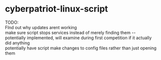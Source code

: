 # cyberpatriot-linux-script
TODO:  
FInd out why updates arent working   
make sure script stops services instead of merely finding them -- potentially implemented, will examine during first competition if it actually did anything  
potentially have script make changes to config files rather than just opening them

